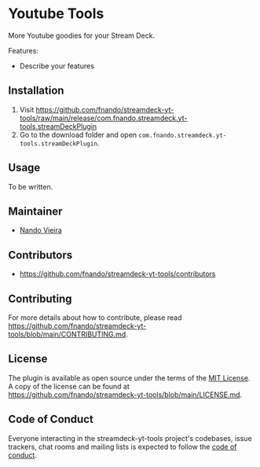 # Youtube Tools

More Youtube goodies for your Stream Deck.

Features:

- Describe your features

## Installation

1. Visit
   <https://github.com/fnando/streamdeck-yt-tools/raw/main/release/com.fnando.streamdeck.yt-tools.streamDeckPlugin>
2. Go to the download folder and open `com.fnando.streamdeck.yt-tools.streamDeckPlugin`.

## Usage

To be written.

## Maintainer

- [Nando Vieira](https://github.com/fnando)

## Contributors

- <https://github.com/fnando/streamdeck-yt-tools/contributors>

## Contributing

For more details about how to contribute, please read
<https://github.com/fnando/streamdeck-yt-tools/blob/main/CONTRIBUTING.md>.

## License

The plugin is available as open source under the terms of the
[MIT License](https://opensource.org/licenses/MIT). A copy of the license can be
found at <https://github.com/fnando/streamdeck-yt-tools/blob/main/LICENSE.md>.

## Code of Conduct

Everyone interacting in the streamdeck-yt-tools project's codebases, issue trackers, chat
rooms and mailing lists is expected to follow the
[code of conduct](https://github.com/fnando/streamdeck-yt-tools/blob/main/CODE_OF_CONDUCT.md).
